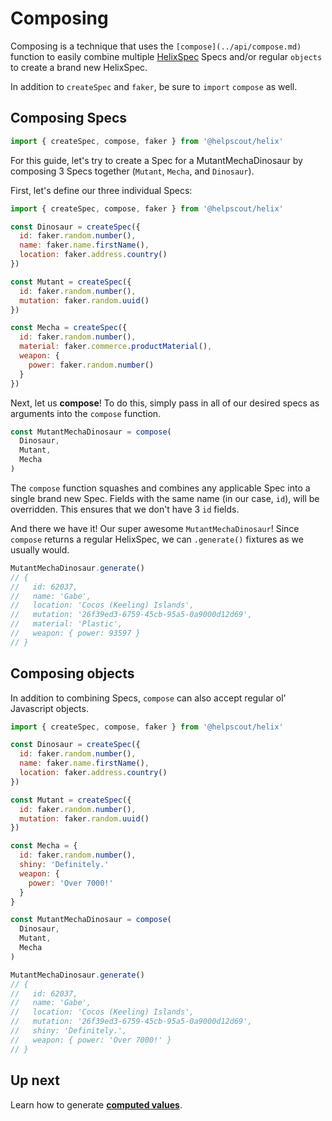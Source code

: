 # Composing

Composing is a technique that uses the `[compose](../api/compose.md)` function to easily combine multiple [HelixSpec](./HelixSpec) Specs and/or regular `objects` to create a brand new HelixSpec.

In addition to `createSpec` and `faker`, be sure to `import` `compose` as well.


## Composing Specs

```js
import { createSpec, compose, faker } from '@helpscout/helix'
```

For this guide, let's try to create a Spec for a MutantMechaDinosaur by composing 3 Specs together (`Mutant`, `Mecha`, and `Dinosaur`).

First, let's define our three individual Specs:

```js
import { createSpec, compose, faker } from '@helpscout/helix'

const Dinosaur = createSpec({
  id: faker.random.number(),
  name: faker.name.firstName(),
  location: faker.address.country()
})

const Mutant = createSpec({
  id: faker.random.number(),
  mutation: faker.random.uuid()
})

const Mecha = createSpec({
  id: faker.random.number(),
  material: faker.commerce.productMaterial(),
  weapon: {
    power: faker.random.number()
  }
})
```

Next, let us **compose**! To do this, simply pass in all of our desired specs as arguments into the `compose` function.

```js
const MutantMechaDinosaur = compose(
  Dinosaur,
  Mutant,
  Mecha
)
```

The `compose` function squashes and combines any applicable Spec into a single brand new Spec. Fields with the same name (in our case, `id`), will be overridden. This ensures that we don't have 3 `id` fields.

And there we have it! Our super awesome `MutantMechaDinosaur`! Since `compose` returns a regular HelixSpec, we can `.generate()` fixtures as we usually would.

```js
MutantMechaDinosaur.generate()
// {
//   id: 62037,
//   name: 'Gabe',
//   location: 'Cocos (Keeling) Islands',
//   mutation: '26f39ed3-6759-45cb-95a5-0a9000d12d69',
//   material: 'Plastic',
//   weapon: { power: 93597 }
// }
```


## Composing objects

In addition to combining Specs, `compose` can also accept regular ol' Javascript objects.

```js
import { createSpec, compose, faker } from '@helpscout/helix'

const Dinosaur = createSpec({
  id: faker.random.number(),
  name: faker.name.firstName(),
  location: faker.address.country()
})

const Mutant = createSpec({
  id: faker.random.number(),
  mutation: faker.random.uuid()
})

const Mecha = {
  id: faker.random.number(),
  shiny: 'Definitely.'
  weapon: {
    power: 'Over 7000!'
  }
}

const MutantMechaDinosaur = compose(
  Dinosaur,
  Mutant,
  Mecha
)

MutantMechaDinosaur.generate()
// {
//   id: 62037,
//   name: 'Gabe',
//   location: 'Cocos (Keeling) Islands',
//   mutation: '26f39ed3-6759-45cb-95a5-0a9000d12d69',
//   shiny: 'Definitely.',
//   weapon: { power: 'Over 7000!' }
// }
```


## Up next

Learn how to generate **[computed values](./computed.md)**.
